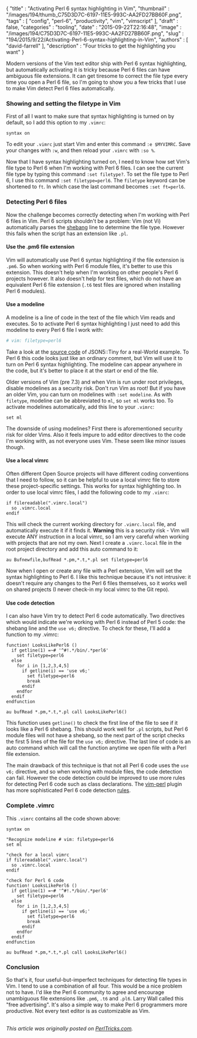 {
   "title" : "Activating Perl 6 syntax highlighting in Vim",
   "thumbnail" : "/images/194/thumb_C75D3D7C-6197-11E5-993C-AA2FD27BB60F.png",
   "tags" : [
      "config",
      "perl-6",
      "productivity",
      "vim",
      "vimscript"
   ],
   "draft" : false,
   "categories" : "tooling",
   "date" : "2015-09-22T22:16:48",
   "image" : "/images/194/C75D3D7C-6197-11E5-993C-AA2FD27BB60F.png",
   "slug" : "194/2015/9/22/Activating-Perl-6-syntax-highlighting-in-Vim",
   "authors" : [
      "david-farrell"
   ],
   "description" : "Four tricks to get the highlighting you want"
}


Modern versions of the Vim text editor ship with Perl 6 syntax highlighting, but automatically activating it is tricky because Perl 6 files can have ambiguous file extensions. It can get tiresome to correct the file type every time you open a Perl 6 file, so I'm going to show you a few tricks that I use to make Vim detect Perl 6 files automatically.

### Showing and setting the filetype in Vim

First of all I want to make sure that syntax highlighting is turned on by default, so I add this option to my `.vimrc`:

    syntax on

To edit your `.vimrc` just start Vim and enter this command `:e $MYVIMRC`. Save your changes with `:w`, and then reload your `.vimrc` with `:so %`.

Now that I have syntax highlighting turned on, I need to know how set Vim's file type to Perl 6 when I'm working with Perl 6 files. I can see the current file type by typing this command `:set filetype?`. To set the file type to Perl 6, I use this command `:set filetype=perl6`. The `filetype` keyword can be shortened to `ft`. In which case the last command becomes `:set ft=perl6`.

### Detecting Perl 6 files

Now the challenge becomes correctly detecting when I'm working with Perl 6 files in Vim. Perl 6 scripts shouldn't be a problem: Vim (not Vi) automatically parses the [shebang](https://en.wikipedia.org/wiki/Shebang_line) line to determine the file type. However this fails when the script has an extension like `.pl`.

#### Use the .pm6 file extension

Vim will automatically use Perl 6 syntax highlighting if the file extension is `.pm6`. So when working with Perl 6 module files, it's better to use this extension. This doesn't help when I'm working on other people's Perl 6 projects however. It also doesn't help for test files, which do not have an equivalent Perl 6 file extension (`.t6` test files are ignored when installing Perl 6 modules).

#### Use a modeline

A modeline is a line of code in the text of the file which Vim reads and executes. So to activate Perl 6 syntax highlighting I just need to add this modeline to every Perl 6 file I work with:

```perl
# vim: filetype=perl6
```

Take a look at the [source code](https://github.com/Mouq/json5/blob/master/lib/JSON5/Tiny.pm6#L54) of JSON5::Tiny for a real-World example. To Perl 6 this code looks just like an ordinary comment, but Vim will use it to turn on Perl 6 syntax highlighting. The modeline can appear anywhere in the code, but it's better to place it at the start or end of the file.

Older versions of Vim (pre 7.3) and when Vim is run under root privileges, disable modelines as a security risk. Don't run Vim as root! But if you have an older Vim, you can turn on modelines with `:set modeline`. As with `filetype`, modeline can be abbreviated to `ml`, so `set ml` works too. To activate modelines automatically, add this line to your `.vimrc`:

    set ml

The downside of using modelines? First there is aforementioned security risk for older Vims. Also it feels impure to add editor directives to the code I'm working with, as not everyone uses Vim. These seem like minor issues though.

#### Use a local vimrc

Often different Open Source projects will have different coding conventions that I need to follow, so it can be helpful to use a local vimrc file to store these project-specific settings. This works for syntax highlighting too. In order to use local vimrc files, I add the following code to my `.vimrc`:

    if filereadable(".vimrc.local")
      so .vimrc.local
    endif

This will check the current working directory for `.vimrc.local` file, and automatically execute it if it finds it. **Warning** this is a security risk - Vim will execute ANY instruction in a local vimrc, so I am very careful when working with projects that are not my own. Next I create a `.vimrc.local` file in the root project directory and add this auto command to it:

    au Bufnewfile,bufRead *.pm,*.t,*.pl set filetype=perl6

Now when I open or create any file with a Perl extension, Vim will set the syntax highlighting to Perl 6. I like this technique because it's not intrusive: it doesn't require any changes to the Perl 6 files themselves, so it works well on shared projects (I never check-in my local vimrc to the Git repo).

#### Use code detection

I can also have Vim try to detect Perl 6 code automatically. Two directives which would indicate we're working with Perl 6 instead of Perl 5 code: the shebang line and the `use v6;` directive. To check for these, I'll add a function to my .vimrc:

    function! LooksLikePerl6 ()
      if getline(1) =~# '^#!.*/bin/.*perl6'
        set filetype=perl6
      else
        for i in [1,2,3,4,5]
          if getline(i) == 'use v6;'
            set filetype=perl6
            break
          endif
        endfor
      endif
    endfunction

    au bufRead *.pm,*.t,*.pl call LooksLikePerl6()

This function uses `getline()` to check the first line of the file to see if it looks like a Perl 6 shebang. This should work well for `.pl` scripts, but Perl 6 module files will not have a shebang, so the next part of the script checks the first 5 lines of the file for the `use v6;` directive. The last line of code is an auto command which will call the function anytime we open file with a Perl file extension.

The main drawback of this technique is that not all Perl 6 code uses the `use v6;` directive, and so when working with module files, the code detection can fail. However the code detection could be improved to use more rules for detecting Perl 6 code such as class declarations. The [vim-perl](https://github.com/vim-perl/vim-perl) plugin has more sophisticated Perl 6 code detection [rules](https://github.com/vim-perl/vim-perl/blob/master/ftdetect/perl11.vim).

### Complete .vimrc

This `.vimrc` contains all the code shown above:

    syntax on

    "Recognize modeline # vim: filetype=perl6
    set ml

    "check for a local vimrc
    if filereadable(".vimrc.local")
      so .vimrc.local
    endif

    "check for Perl 6 code
    function! LooksLikePerl6 ()
      if getline(1) =~# '^#!.*/bin/.*perl6'
        set filetype=perl6
      else
        for i in [1,2,3,4,5]
          if getline(i) == 'use v6;'
            set filetype=perl6
            break
          endif
        endfor
      endif
    endfunction

    au bufRead *.pm,*.t,*.pl call LooksLikePerl6()

### Conclusion

So that's it, four useful-but-imperfect techniques for detecting file types in Vim. I tend to use a combination of all four. This would be a nice problem not to have. I'd like the Perl 6 community to agree and encourage unambiguous file extensions like `.pm6`, `.t6` and `.pl6`. Larry Wall called this "free advertising". It's also a simple way to make Perl 6 programmers more productive. Not every text editor is as customizable as Vim.

\
*This article was originally posted on [PerlTricks.com](http://perltricks.com).*
